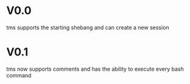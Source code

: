 # V0.0
tms supports the starting shebang and can create a new session

# V0.1 
tms now supports comments and has the ability to execute every bash command
